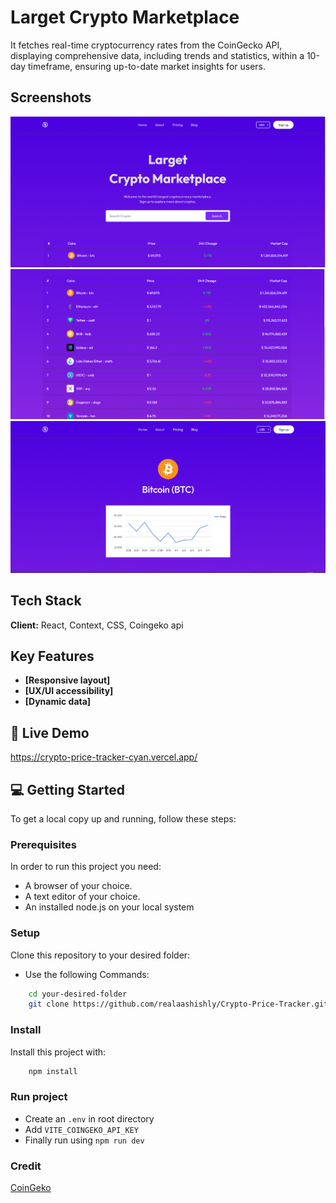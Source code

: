 # Larget Crypto Marketplace

It fetches real-time cryptocurrency rates from the CoinGecko API, displaying comprehensive data, including trends and statistics, within a 10-day timeframe, ensuring up-to-date market insights for users.

## Screenshots

![App Screenshot](./src/assets/image%201.png)
![App Screenshot](./src/assets/image%202.png)
![App Screenshot](./src/assets/image%203.png)

## Tech Stack

**Client:** React, Context, CSS, Coingeko api

## Key Features

- **[Responsive layout]**
- **[UX/UI accessibility]**
- **[Dynamic data]**

## 🚀 Live Demo

https://crypto-price-tracker-cyan.vercel.app/


## 💻 Getting Started

To get a local copy up and running, follow these steps:

### Prerequisites
In order to run this project you need:

- A browser of your choice.
- A text editor of your choice.
- An installed node.js on your local system

### Setup

Clone this repository to your desired folder:

- Use the following Commands:

```bash 
    cd your-desired-folder
    git clone https://github.com/realaashishly/Crypto-Price-Tracker.git
```
### Install
Install this project with:

```bash
    npm install
```

### Run project
- Create an `.env` in root directory
- Add `VITE_COINGEKO_API_KEY`
- Finally run using `npm run dev`

### Credit

[CoinGeko](https://www.coingecko.com/en/api)



